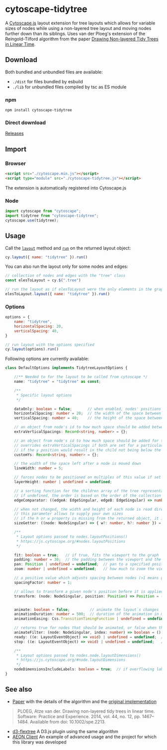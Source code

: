 # cytoscape-tidytree
A [Cytoscape.js](https://js.cytoscape.org/) layout extension for tree layouts which allows for variable sizes of nodes while using a non-layered tree layout and moving nodes further down than its siblings. Uses van der Ploeg's extension of the Reingold-Tilford algorithm from the paper [Drawing Non-layered Tidy Trees in Linear Time](https://citeseerx.ist.psu.edu/document?repid=rep1&type=pdf&doi=d45f66231e053590c64c9d901fb7b028dbc5c923).

## Download
Both bundled and unbundled files are available:
- `./dist` for files bundled by esbuild
- `./lib` for unbundled files compiled by tsc as ES module
### npm
```
npm install cytoscape-tidytree
```
### Direct download
[Releases](https://github.com/chuckzel/cytoscape-tidytree/releases)

## Import 

### Browser
```html
<script src="./cytoscape.min.js"></script>
<script type="module" src="./cytoscape-tidytree.js"></script>
```
The extension is automatically registered into Cytoscape.js

### Node
```js
import cytoscape from "cytoscape";
import tidytree from "cytoscape-tidytree";
cytoscape.use(tidytree);
```

## Usage
Call the [`layout`](https://js.cytoscape.org/#cy.layout) method and [`run`](https://js.cytoscape.org/#layout.run) on the returned layout object:
```js
cy.layout({ name: "tidytree" }).run()
```
You can also run the layout only for some nodes and edges:
```js
// collection of nodes and edges with the "tree" class
const elesToLayout = cy.$(".tree")

// run the layout as if elesToLayout were the only elements in the graph
elesToLayout.layout({ name: "tidytree" }).run()
```

### Options
```js
options = {
    name: "tidytree",
    horizontalSpacing: 20,
    verticalSpacing: 40,
}

// run layout with the options specified
cy.layout(options).run()
```

Following options are currently available:
```ts
class DefaultOptions implements TidytreeLayoutOptions {

    //** Needed to for the layout to be called from cytoscape */
    name: "tidytree" = "tidytree" as const;

    /**
     * Specific layout options
     */

    dataOnly: boolean = false;       // when enabled, nodes' positions aren't set, only data is calculated
    horizontalSpacing: number = 20;  // the width of the space between nodes in cytoscape units
    verticalSpacing: number = 40;    // the height of the space between parent and child in cytoscape units

    // an object from node's id to how much space should be added between it and its parent
    extraVerticalSpacings: Record<string, number> = {};

    // an object from node's id to how much space should be added for the node to have this y position
    // overrides extraVerticalSpacings if both are set for a particular node
    // if the y position would result in the child not being below the parent, the setting is ignored and a warning is printed
    customYs: Record<string, number> = {};

    // the width of the space left after a node is moved down
    lineWidth: number = 5;

    // forces nodes to be positioned on multiples of this value if set
    layerHeight: number | undefined = undefined;

    // a sorting function for the children array of the tree representation
    // if undefined, the order is based on the order of the collection the layout was called on
    edgeComparator: ((edgeA: EdgeSingular, edgeB: EdgeSingular) => number) | undefined = undefined;

    // when not changed, the width and height of each node is read directly from the node
    // this parameter allows to supply your own sizes
    // if the h or w property is missing from the returned object, it is taken from the node
    sizeGetter: ((node: NodeSingular) => { w?: number, h?: number }) = () => ({});

    /**
     * Layout options passed to nodes.layoutPositions()
     * https://js.cytoscape.org/#nodes.layoutPositions
     */

    fit: boolean = true;   // if true, fits the viewport to the graph
    padding: number = 30;  // the padding between the viewport and the graph on fit
    pan: Position | undefined = undefined;  // pan to a specified position, ignored if fit is enabled
    zoom: number | undefined = undefined;   // how much to zoom the viewport, ignored if fit is enabled

    // a positive value which adjusts spacing between nodes (>1 means greater than usual spacing)
    spacingFactor: number = 1;

    // allows to transform a given node's position before it is applied
    transform: (node: NodeSingular, position: Position) => Position = (n, p) => p;


    animate: boolean = false;         // animate the layout`s changes
    animationDuration: number = 500;  // duration of the animation in ms
    animationEasing: Css.TransitionTimingFunction | undefined = undefined;  // easing of animation

    // returns true for nodes that should be animated, or false when the position should be set immediately
    animateFilter: (node: NodeSingular, index: number) => boolean = () => true;
    ready: ((e: LayoutEventObject) => void) | undefined = undefined;  // callback for the start of the layout
    stop: ((e: LayoutEventObject) => void) | undefined = undefined;   // callback for the layout`s finish

    /**
     * Layout options passed to nodes.node.layoutDimensions()
     * https://js.cytoscape.org/#node.layoutDimensions
     */
    nodeDimensionsIncludeLabels: boolean = true;  // if overflowing labels shoud count in the width or height of the node
}
```

## See also
- [Paper](https://citeseerx.ist.psu.edu/document?repid=rep1&type=pdf&doi=d45f66231e053590c64c9d901fb7b028dbc5c923) with the details of the algorithm and the [original implementation](https://github.com/cwi-swat/non-layered-tidy-trees)
>PLOEG, Atze van der. Drawing non-layered tidy trees in linear time. Software: Practice and Experience. 2014, vol. 44, no. 12, pp. 1467–1484. Available from doi: 10.1002/spe.2213.
- [d3-flextree](https://github.com/Klortho/d3-flextree) A D3.js plugin using the same algorithm
- [AEON Client]([d3-flextree](https://github.com/Klortho/d3-flextree)) An example of advanced usage and the project for which this library was developed